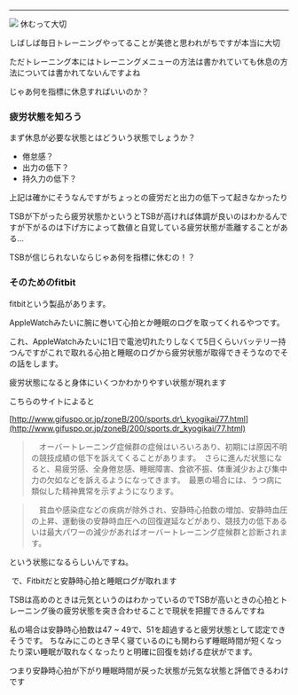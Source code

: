 
---
[![](/images/801-sleep.jpg)](/images/801-sleep.jpg)
休むって大切

しばしば毎日トレーニングやってることが美徳と思われがちですが本当に大切

ただトレーニング本にはトレーニングメニューの方法は書かれていても休息の方法については書かれてないんですよね

じゃあ何を指標に休息すればいいのか？



### 疲労状態を知ろう

まず休息が必要な状態とはどういう状態でしょうか？



- 倦怠感？
- 出力の低下？
- 持久力の低下？



上記は確かにそうなんですがちょっとの疲労だと出力の低下って起きなかったり



TSBが下がったら疲労状態かというとTSBが高ければ体調が良いのはわかるんですが下がるのは下げ方によって数値と自覚している疲労状態が乖離することがある...



TSBが信じられないならじゃあ何を指標に休むの！？





### そのためのfitbit

fitbitという製品があります。



AppleWatchみたいに腕に巻いて心拍とか睡眠のログを取ってくれるやつです。



これ、AppleWatchみたいに1日で電池切れたりしなくて5日くらいバッテリー持つんですがこれで取れる心拍と睡眠のログから疲労状態が取得できそうなのでその話をします。



疲労状態になると身体にいくつかわかりやすい状態が現れます



こちらのサイトによると

[http://www.gifuspo.or.jp/zoneB/200/sports.dr\_kyogikai/77.html](http://www.gifuspo.or.jp/zoneB/200/sports.dr_kyogikai/77.html)

> 　オーバートレーニング症候群の症候はいろいろあり、初期には原因不明の競技成績の低下を訴えてくることがあります。　さらに進んだ状態になると、易疲労感、全身倦怠感、睡眠障害、食欲不振、体重減少および集中力の欠如などを訴えるようになってきます。　最悪の場合には、うつ病に類似した精神異常を示すようになります。

> 　貧血や感染症などの疾病が除外され、安静時心拍数の増加、安静時血圧の上昇、運動後の安静時血圧への回復遅延などがあり、競技力の低下あるいは最大パワーの減少があればオーバートレーニング症候群と診断されます。



という状態になるらしいんですね。

&nbsp;で、Fitbitだと安静時心拍と睡眠ログが取れます

TSBは高めのときは元気というのはわかっているのでTSBが高いときの心拍とトレーニング後の疲労状態を突き合わせることで現状を把握できるんですね

私の場合は安静時心拍数は47 ~ 49で、51を超過すると疲労状態として認定できそうです。
ちなみにこのとき早く寝ているのにも関わらず睡眠時間が短くなったり深い睡眠が取れなくなったりと明確に回復を妨げる症状がでます。

つまり安静時心拍が下がり睡眠時間が戻った状態が元気な状態と評価できるわけです
